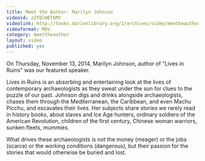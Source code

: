 ```yaml
---
title: Meet the Author: Marilyn Johnson
videoid: z2TQlHET6MY
videolink: http://tonks.darienlibrary.org/1/archives/video/meetheauthor/20141113_marilyn_johnson.mov
videoformat: MOV
category: meettheauthor
layout: video
published: yes
---
```


On Thursday, November 13, 2014, Marilyn Johnson, author of "Lives in Ruins" was our featured speaker. 

Lives in Ruins is an absorbing and entertaining look at the lives of contemporary archaeologists as they sweat under the sun for clues to the puzzle of our past. Johnson digs and drinks alongside archaeologists, chases them through the Mediterranean, the Caribbean, and even Machu Picchu, and excavates their lives. Her subjects share stories we rarely read in history books, about slaves and Ice Age hunters, ordinary soldiers of the American Revolution, children of the first century, Chinese woman warriors, sunken fleets, mummies.

What drives these archaeologists is not the money (meager) or the jobs (scarce) or the working conditions (dangerous), but their passion for the stories that would otherwise be buried and lost.